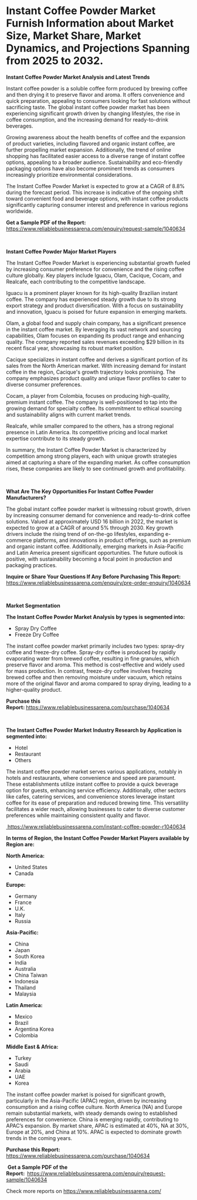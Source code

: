 <p><h1>Instant Coffee Powder Market Furnish Information about Market Size, Market Share, Market Dynamics, and Projections Spanning from 2025 to 2032.</h1></p><p><strong>Instant Coffee Powder Market Analysis and Latest Trends</strong></p>
<p><p>Instant coffee powder is a soluble coffee form produced by brewing coffee and then drying it to preserve flavor and aroma. It offers convenience and quick preparation, appealing to consumers looking for fast solutions without sacrificing taste. The global instant coffee powder market has been experiencing significant growth driven by changing lifestyles, the rise in coffee consumption, and the increasing demand for ready-to-drink beverages. </p><p>Growing awareness about the health benefits of coffee and the expansion of product varieties, including flavored and organic instant coffee, are further propelling market expansion. Additionally, the trend of online shopping has facilitated easier access to a diverse range of instant coffee options, appealing to a broader audience. Sustainability and eco-friendly packaging options have also become prominent trends as consumers increasingly prioritize environmental considerations.</p><p>The Instant Coffee Powder Market is expected to grow at a CAGR of 8.8% during the forecast period. This increase is indicative of the ongoing shift toward convenient food and beverage options, with instant coffee products significantly capturing consumer interest and preference in various regions worldwide.</p></p>
<p><strong>Get a Sample PDF of the Report:&nbsp;</strong> <a href="https://www.reliablebusinessarena.com/enquiry/request-sample/1040634?utm_campaign=2198&utm_medium=2&utm_source=Github&utm_content=ia&utm_term=07042025&utm_id=instant-coffee-powder">https://www.reliablebusinessarena.com/enquiry/request-sample/1040634</a></p>
<p>&nbsp;</p>
<p><strong>Instant Coffee Powder Major Market Players</strong></p>
<p><p>The Instant Coffee Powder Market is experiencing substantial growth fueled by increasing consumer preference for convenience and the rising coffee culture globally. Key players include Iguacu, Olam, Cacique, Cocam, and Realcafe, each contributing to the competitive landscape.</p><p>Iguacu is a prominent player known for its high-quality Brazilian instant coffee. The company has experienced steady growth due to its strong export strategy and product diversification. With a focus on sustainability and innovation, Iguacu is poised for future expansion in emerging markets.</p><p>Olam, a global food and supply chain company, has a significant presence in the instant coffee market. By leveraging its vast network and sourcing capabilities, Olam focuses on expanding its product range and enhancing quality. The company reported sales revenues exceeding $29 billion in its recent fiscal year, showcasing its robust market position.</p><p>Cacique specializes in instant coffee and derives a significant portion of its sales from the North American market. With increasing demand for instant coffee in the region, Cacique's growth trajectory looks promising. The company emphasizes product quality and unique flavor profiles to cater to diverse consumer preferences.</p><p>Cocam, a player from Colombia, focuses on producing high-quality, premium instant coffee. The company is well-positioned to tap into the growing demand for specialty coffee. Its commitment to ethical sourcing and sustainability aligns with current market trends.</p><p>Realcafe, while smaller compared to the others, has a strong regional presence in Latin America. Its competitive pricing and local market expertise contribute to its steady growth. </p><p>In summary, the Instant Coffee Powder Market is characterized by competition among strong players, each with unique growth strategies aimed at capturing a share of the expanding market. As coffee consumption rises, these companies are likely to see continued growth and profitability.</p></p>
<p>&nbsp;</p>
<p><strong>What Are The Key Opportunities For Instant Coffee Powder Manufacturers?</strong></p>
<p><p>The global instant coffee powder market is witnessing robust growth, driven by increasing consumer demand for convenience and ready-to-drink coffee solutions. Valued at approximately USD 16 billion in 2022, the market is expected to grow at a CAGR of around 5% through 2030. Key growth drivers include the rising trend of on-the-go lifestyles, expanding e-commerce platforms, and innovations in product offerings, such as premium and organic instant coffee. Additionally, emerging markets in Asia-Pacific and Latin America present significant opportunities. The future outlook is positive, with sustainability becoming a focal point in production and packaging practices.</p></p>
<p><strong>Inquire or Share Your Questions If Any Before Purchasing This Report:</strong> <a href="https://www.reliablebusinessarena.com/enquiry/pre-order-enquiry/1040634?utm_campaign=2198&utm_medium=2&utm_source=Github&utm_content=ia&utm_term=07042025&utm_id=instant-coffee-powder">https://www.reliablebusinessarena.com/enquiry/pre-order-enquiry/1040634</a></p>
<p>&nbsp;</p>
<p><strong>Market Segmentation</strong></p>
<p><strong>The Instant Coffee Powder Market Analysis by types is segmented into:</strong></p>
<p><ul><li>Spray Dry Coffee</li><li>Freeze Dry Coffee</li></ul></p>
<p><p>The instant coffee powder market primarily includes two types: spray-dry coffee and freeze-dry coffee. Spray-dry coffee is produced by rapidly evaporating water from brewed coffee, resulting in fine granules, which preserve flavor and aroma. This method is cost-effective and widely used for mass production. In contrast, freeze-dry coffee involves freezing brewed coffee and then removing moisture under vacuum, which retains more of the original flavor and aroma compared to spray drying, leading to a higher-quality product.</p></p>
<p><strong>Purchase this Report:&nbsp;</strong><a href="https://www.reliablebusinessarena.com/purchase/1040634?utm_campaign=2198&utm_medium=2&utm_source=Github&utm_content=ia&utm_term=07042025&utm_id=instant-coffee-powder">https://www.reliablebusinessarena.com/purchase/1040634</a></p>
<p>&nbsp;</p>
<p><strong>The Instant Coffee Powder Market Industry Research by Application is segmented into:</strong></p>
<p><ul><li>Hotel</li><li>Restaurant</li><li>Others</li></ul></p>
<p><p>The instant coffee powder market serves various applications, notably in hotels and restaurants, where convenience and speed are paramount. These establishments utilize instant coffee to provide a quick beverage option for guests, enhancing service efficiency. Additionally, other sectors like cafes, catering services, and convenience stores leverage instant coffee for its ease of preparation and reduced brewing time. This versatility facilitates a wider reach, allowing businesses to cater to diverse customer preferences while maintaining consistent quality and flavor.</p></p>
<p><a href="https://www.reliablebusinessarena.com/instant-coffee-powder-r1040634?utm_campaign=2198&utm_medium=2&utm_source=Github&utm_content=ia&utm_term=07042025&utm_id=instant-coffee-powder">&nbsp;https://www.reliablebusinessarena.com/instant-coffee-powder-r1040634</a></p>
<p><strong>In terms of Region, the Instant Coffee Powder Market Players available by Region are:</strong></p>
<p>
    <p> <strong> North America: </strong>
        <ul>
            <li>United States</li>
            <li>Canada</li>
        </ul>
        </p> 
    <p> <strong> Europe: </strong>
        <ul>
            <li>Germany</li>
            <li>France</li>
            <li>U.K.</li>
            <li>Italy</li>
            <li>Russia</li>
        </ul>
        </p> 
    <p> <strong> Asia-Pacific: </strong>
        <ul>
            <li>China</li>
            <li>Japan</li>
            <li>South Korea</li>
            <li>India</li>
            <li>Australia</li>
            <li>China Taiwan</li>
            <li>Indonesia</li>
            <li>Thailand</li>
            <li>Malaysia</li>
        </ul>
        </p> 
    <p> <strong> Latin America: </strong>
        <ul>
            <li>Mexico</li>
            <li>Brazil</li>
            <li>Argentina Korea</li>
            <li>Colombia</li>
        </ul>
        </p> 
    <p> <strong> Middle East & Africa: </strong>
        <ul>
            <li>Turkey</li>
            <li>Saudi</li>
            <li>Arabia</li>
            <li>UAE</li>
            <li>Korea</li>
        </ul>
    </p>
    </p>
<p><p>The instant coffee powder market is poised for significant growth, particularly in the Asia-Pacific (APAC) region, driven by increasing consumption and a rising coffee culture. North America (NA) and Europe remain substantial markets, with steady demands owing to established preferences for convenience. China is emerging rapidly, contributing to APAC’s expansion. By market share, APAC is estimated at 40%, NA at 30%, Europe at 20%, and China at 10%. APAC is expected to dominate growth trends in the coming years.</p></p>
<p><strong>Purchase this Report: </strong><a href="https://www.reliablebusinessarena.com/purchase/1040634?utm_campaign=2198&utm_medium=2&utm_source=Github&utm_content=ia&utm_term=07042025&utm_id=instant-coffee-powder">https://www.reliablebusinessarena.com/purchase/1040634</a></p>
<p>&nbsp;<strong>Get a Sample PDF of the Report:&nbsp;&nbsp;</strong><a href="https://www.reliablebusinessarena.com/enquiry/request-sample/1040634?utm_campaign=2198&utm_medium=2&utm_source=Github&utm_content=ia&utm_term=07042025&utm_id=instant-coffee-powder">https://www.reliablebusinessarena.com/enquiry/request-sample/1040634</a></p>
<p><strong></strong></p>
<p>Check more reports on <a href="https://www.reliablebusinessarena.com/?utm_campaign=2198&utm_medium=2&utm_source=Github&utm_content=ia&utm_term=07042025&utm_id=instant-coffee-powder">https://www.reliablebusinessarena.com/</a></p>
